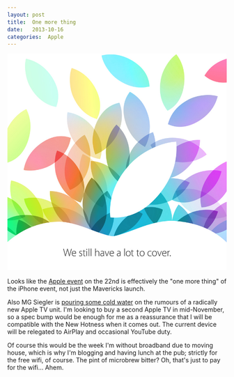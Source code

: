 ```yaml
---
layout: post
title:  One more thing 
date:   2013-10-16 
categories:  Apple 
---
```


![](/images/123104.jpg)

Looks like the [Apple event](http://www.theverge.com/2013/10/18/4852280/apple-ipad-5-event-what-to-expect) on the 22nd is effectively the "one more thing" of the iPhone event, not just the Mavericks launch. 

Also MG Siegler is [pouring some cold water](http://parislemon.com/post/64487290048) on the rumours of a radically new Apple TV unit. I'm looking to buy a second Apple TV in mid-November, so a spec bump would be enough for me as a reassurance that I will be compatible with the New Hotness when it comes out. The current device will be relegated to AirPlay and occasional YouTube duty.

Of course this would be the week I'm without broadband due to moving house, which is why I'm blogging and having lunch at the pub; strictly for the free wifi, of course. The pint of microbrew bitter? Oh, that's just to pay for the wifi… Ahem.